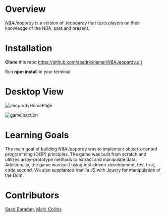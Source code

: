 # Overview

*NBAJeopordy* is a version of Jeopoardy that tests players on their knowledge of the NBA, past and present. 

# Installation

**Clone** this repo https://github.com/saadricklamar/NBAJeopardy.git

Run **npm install** in your terminal

# Desktop View
![JeopardyHomePage](https://user-images.githubusercontent.com/42000931/55164413-3838ba80-5131-11e9-91bb-e305a41eaa96.png)

![gameinaction](https://user-images.githubusercontent.com/42000931/55164504-61594b00-5131-11e9-9543-39b512911126.png)

# Learning Goals

The main goal of building NBAJeopordy was to implement object-oriented programming (OOP) principles. The game was built from scratch and utilizes array-prototype methods to extract and manipulate data. Additionally, the game was built using test-driven-development, test first, code second. We also supplanted Vanilla JS with Jquery for manipulation of the Dom. 

# Contributors

[Saad Baradan](https://github.com/saadricklamar),
[Mark Collins](https://github.com/kobesparrow)

